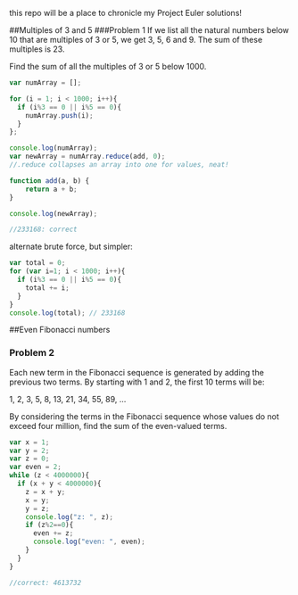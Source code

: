 this repo will be a place to chronicle my Project Euler solutions!

##Multiples of 3 and 5
###Problem 1
If we list all the natural numbers below 10 that are multiples of 3 or 5, we get 3, 5, 6 and 9. The sum of these multiples is 23.

Find the sum of all the multiples of 3 or 5 below 1000.

```js
var numArray = [];

for (i = 1; i < 1000; i++){
  if (i%3 == 0 || i%5 == 0){
    numArray.push(i);
  }
};

console.log(numArray);
var newArray = numArray.reduce(add, 0);
//.reduce collapses an array into one for values, neat!

function add(a, b) {
    return a + b;
}

console.log(newArray);

//233168: correct
```
alternate brute force, but simpler:
```js
var total = 0;
for (var i=1; i < 1000; i++){
  if (i%3 == 0 || i%5 == 0){
    total += i;
  }
}
console.log(total); // 233168
```
##Even Fibonacci numbers
### Problem 2
Each new term in the Fibonacci sequence is generated by adding the previous two terms. By starting with 1 and 2, the first 10 terms will be:

1, 2, 3, 5, 8, 13, 21, 34, 55, 89, ...

By considering the terms in the Fibonacci sequence whose values do not exceed four million, find the sum of the even-valued terms.

```js
var x = 1;
var y = 2;
var z = 0;
var even = 2;
while (z < 4000000){
  if (x + y < 4000000){
    z = x + y;
    x = y;
    y = z;
    console.log("z: ", z);
    if (z%2==0){
      even += z;
      console.log("even: ", even);
    }
  }
}

//correct: 4613732
```
